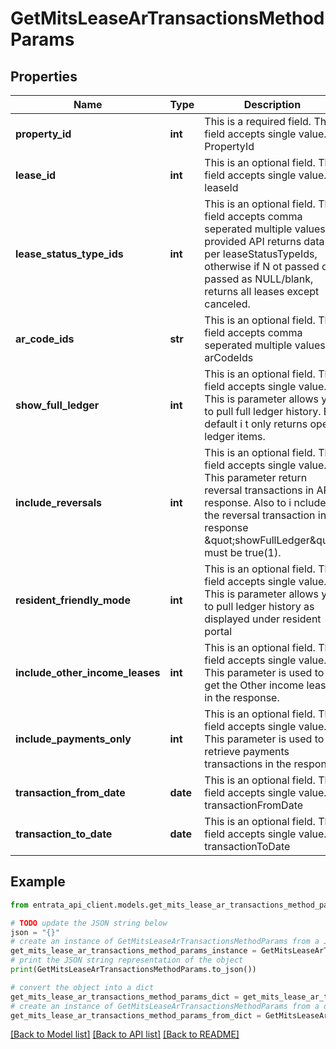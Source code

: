 # GetMitsLeaseArTransactionsMethodParams


## Properties

Name | Type | Description | Notes
------------ | ------------- | ------------- | -------------
**property_id** | **int** | This is a required field. This field accepts single value. PropertyId | 
**lease_id** | **int** | This is an optional field. This field accepts single value. leaseId | [optional] 
**lease_status_type_ids** | **int** | This is an optional field. This field accepts comma seperated multiple values. If provided API returns data as per leaseStatusTypeIds, otherwise if N ot passed or passed as NULL/blank, returns all leases except canceled. | [optional] 
**ar_code_ids** | **str** | This is an optional field. This field accepts comma seperated multiple values. arCodeIds | [optional] 
**show_full_ledger** | **int** | This is an optional field. This field accepts single value. This is parameter allows you to pull full ledger history. By default i t only returns open ledger items. | [optional] 
**include_reversals** | **int** | This is an optional field. This field accepts single value. This parameter return reversal transactions in API response. Also to i nclude the reversal transaction in response \&quot;showFullLedger\&quot; must be true(1). | [optional] 
**resident_friendly_mode** | **int** | This is an optional field. This field accepts single value. This is parameter allows you to pull ledger history as displayed under resident portal | [optional] 
**include_other_income_leases** | **int** | This is an optional field. This field accepts single value. This parameter is used to get the Other income leases in the response. | [optional] 
**include_payments_only** | **int** | This is an optional field. This field accepts single value. This parameter is used to retrieve payments transactions in the response | [optional] 
**transaction_from_date** | **date** | This is an optional field. This field accepts single value. transactionFromDate | [optional] 
**transaction_to_date** | **date** | This is an optional field. This field accepts single value. transactionToDate | [optional] 

## Example

```python
from entrata_api_client.models.get_mits_lease_ar_transactions_method_params import GetMitsLeaseArTransactionsMethodParams

# TODO update the JSON string below
json = "{}"
# create an instance of GetMitsLeaseArTransactionsMethodParams from a JSON string
get_mits_lease_ar_transactions_method_params_instance = GetMitsLeaseArTransactionsMethodParams.from_json(json)
# print the JSON string representation of the object
print(GetMitsLeaseArTransactionsMethodParams.to_json())

# convert the object into a dict
get_mits_lease_ar_transactions_method_params_dict = get_mits_lease_ar_transactions_method_params_instance.to_dict()
# create an instance of GetMitsLeaseArTransactionsMethodParams from a dict
get_mits_lease_ar_transactions_method_params_from_dict = GetMitsLeaseArTransactionsMethodParams.from_dict(get_mits_lease_ar_transactions_method_params_dict)
```
[[Back to Model list]](../README.md#documentation-for-models) [[Back to API list]](../README.md#documentation-for-api-endpoints) [[Back to README]](../README.md)


